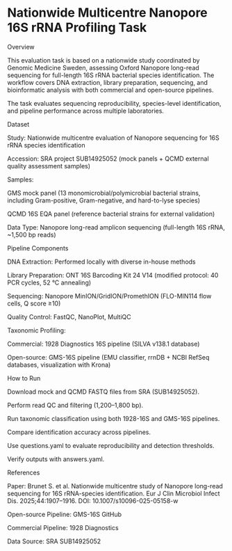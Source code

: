 # Nationwide Multicentre Nanopore 16S rRNA Profiling Task
Overview

This evaluation task is based on a nationwide study coordinated by Genomic Medicine Sweden, assessing Oxford Nanopore long-read sequencing for full-length 16S rRNA bacterial species identification. The workflow covers DNA extraction, library preparation, sequencing, and bioinformatic analysis with both commercial and open-source pipelines.

The task evaluates sequencing reproducibility, species-level identification, and pipeline performance across multiple laboratories.

Dataset

Study: Nationwide multicentre evaluation of Nanopore sequencing for 16S rRNA species identification

Accession: SRA project SUB14925052 (mock panels + QCMD external quality assessment samples)

Samples:

GMS mock panel (13 monomicrobial/polymicrobial bacterial strains, including Gram-positive, Gram-negative, and hard-to-lyse species)

QCMD 16S EQA panel (reference bacterial strains for external validation)

Data Type: Nanopore long-read amplicon sequencing (full-length 16S rRNA, ~1,500 bp reads)

Pipeline Components

DNA Extraction: Performed locally with diverse in-house methods

Library Preparation: ONT 16S Barcoding Kit 24 V14 (modified protocol: 40 PCR cycles, 52 °C annealing)

Sequencing: Nanopore MinION/GridION/PromethION (FLO-MIN114 flow cells, Q score ≥10)

Quality Control: FastQC, NanoPlot, MultiQC

Taxonomic Profiling:

Commercial: 1928 Diagnostics 16S pipeline (SILVA v138.1 database)

Open-source: GMS-16S pipeline (EMU classifier, rrnDB + NCBI RefSeq databases, visualization with Krona)

How to Run

Download mock and QCMD FASTQ files from SRA (SUB14925052).

Perform read QC and filtering (1,200–1,800 bp).

Run taxonomic classification using both 1928-16S and GMS-16S pipelines.

Compare identification accuracy across pipelines.

Use questions.yaml to evaluate reproducibility and detection thresholds.

Verify outputs with answers.yaml.

References

Paper: Brunet S. et al. Nationwide multicentre study of Nanopore long-read sequencing for 16S rRNA-species identification. Eur J Clin Microbiol Infect Dis. 2025;44:1907–1916. DOI: 10.1007/s10096-025-05158-w

Open-source Pipeline: GMS-16S GitHub

Commercial Pipeline: 1928 Diagnostics

Data Source: SRA SUB14925052
